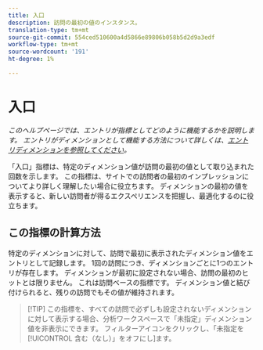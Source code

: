 ```yaml
---
title: 入口
description: 訪問の最初の値のインスタンス。
translation-type: tm+mt
source-git-commit: 554ced510600a4d5866e89806b058b5d2d9a3edf
workflow-type: tm+mt
source-wordcount: '191'
ht-degree: 1%

---
```



# 入口

*このヘルプページでは、エントリが指標としてどのように機能するかを説明します。 エントリがディメンションとして機能する方法について詳しくは、[エントリディメンションを参照してください](../dimensions/entry-dimensions.md)。*

「入口」指標は、特定のディメンション値が訪問の最初の値として取り込まれた回数を示します。 この指標は、サイトでの訪問者の最初のインプレッションについてより詳しく理解したい場合に役立ちます。 ディメンションの最初の値を表示すると、新しい訪問者が得るエクスペリエンスを把握し、最適化するのに役立ちます。

## この指標の計算方法

特定のディメンションに対して、訪問で最初に表示されたディメンション値をエントリとして記録します。 1回の訪問につき、ディメンションごとに1つのエントリが存在します。 ディメンションが最初に設定されない場合、訪問の最初のヒットとは限りません。 これは訪問ベースの指標です。 ディメンション値と結び付けられると、残りの訪問でもその値が維持されます。

>[!TIP] この指標を、すべての訪問で必ずしも設定されないディメンションに対して表示する場合、分析ワークスペースで「未指定」ディメンション値を非表示にできます。 フィルターアイコンをクリックし、「未指定を [!UICONTROL 含む（なし）」をオフにし]ます。
